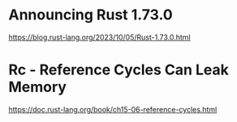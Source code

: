 # Announcing Rust 1.73.0

https://blog.rust-lang.org/2023/10/05/Rust-1.73.0.html


# Rc - Reference Cycles Can Leak Memory

https://doc.rust-lang.org/book/ch15-06-reference-cycles.html

